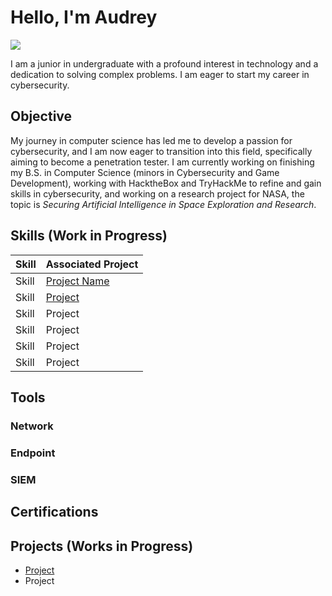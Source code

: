 # Hello, I'm Audrey
<a href="www.linkedin.com/in/audrey-tobesman-02886a202"><img src="https://img.shields.io/badge/-LinkedIn-0072b1?&style=for-the-badge&logo=linkedin&logoColor=white" /></a>


I am a junior in undergraduate with a profound interest in technology and a dedication to solving complex problems. I am eager to start my career in cybersecurity.

## Objective

My journey in computer science has led me to develop a passion for cybersecurity, and I am now eager to transition into this field, specifically aiming to become a penetration tester. I am currently working on finishing my B.S. in Computer Science (minors in Cybersecurity and Game Development), working with HacktheBox and TryHackMe to refine and gain skills in cybersecurity, and working on a research project for NASA, the topic is <i>Securing Artificial Intelligence in Space Exploration and Research</i>.


## Skills (Work in Progress)

| Skill                                         | Associated Project         |
|-----------------------------------------------|----------------------------|
| Skill         | <a href="https://github.com/audreytobes/project-name">Project Name</a> |
| Skill | <a href="https://google.com">Project</a> |
| Skill        | Project |
| Skill      | Project |
| Skill                 | Project |
| Skill | Project |

## Tools 
<div> </div>

### Network
<div>
     
</div>

### Endpoint
<div>
     
</div>

### SIEM
<div>
     
</div>

## Certifications 
<div>

</div>

## Projects (Works in Progress)
- <a href="https://github.com/audreytobes/project-name">Project </a>
- Project
